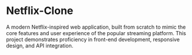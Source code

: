 # Netflix-Clone
A modern Netflix-inspired web application, built from scratch to mimic the core features and user experience of the popular streaming platform. This project demonstrates proficiency in front-end development, responsive design, and API integration.
